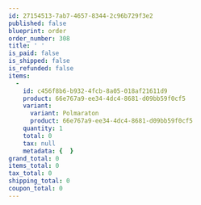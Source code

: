 ```yaml
---
id: 27154513-7ab7-4657-8344-2c96b729f3e2
published: false
blueprint: order
order_number: 308
title: ' '
is_paid: false
is_shipped: false
is_refunded: false
items:
  -
    id: c456f8b6-b932-4fcb-8a05-018af21611d9
    product: 66e767a9-ee34-4dc4-8681-d09bb59f0cf5
    variant:
      variant: Polmaraton
      product: 66e767a9-ee34-4dc4-8681-d09bb59f0cf5
    quantity: 1
    total: 0
    tax: null
    metadata: {  }
grand_total: 0
items_total: 0
tax_total: 0
shipping_total: 0
coupon_total: 0
---
```

